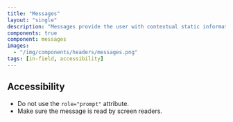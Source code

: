 ```yaml
---
title: "Messages"
layout: "single"
description: "Messages provide the user with contextual static information. They have a lower priority than a notification or prompt."
components: true
component: messages
images:
  - "/img/components/headers/messages.png"
tags: [in-field, accessibility]
---
```


## Accessibility

- Do not use the `role="prompt"` attribute.
- Make sure the message is read by screen readers.
